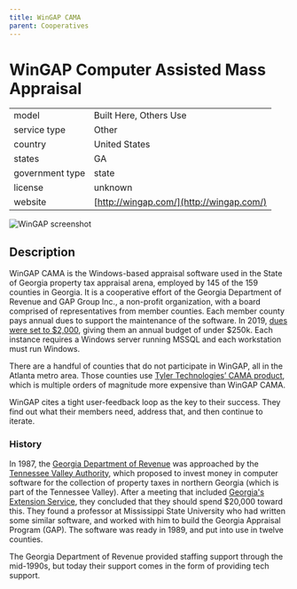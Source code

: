 ```yaml
---
title: WinGAP CAMA
parent: Cooperatives
---
```


# WinGAP Computer Assisted Mass Appraisal

|                   |                                          |
|:------------------|:-----------------------------------------|
| model             | Built Here, Others Use
| service type      | Other
| country           | United States
| states            | GA
| government type   | state
| license           | unknown
| website           | [http://wingap.com/](http://wingap.com/)

![WinGAP screenshot](images/wingap.png)

## Description

WinGAP CAMA is the Windows-based appraisal software used in the State of Georgia property tax appraisal arena, employed by 145 of the 159 counties in Georgia. It is a cooperative effort of the Georgia Department of Revenue and GAP Group Inc., a non-profit organization, with a board comprised of representatives from member counties. Each member county pays annual dues to support the maintenance of the software. In 2019, [dues were set to $2,000](http://wingap.com/news/default.html), giving them an annual budget of under $250k. Each instance requires a Windows server running MSSQL and each workstation must run Windows.

There are a handful of counties that do not participate in WinGAP, all in the Atlanta metro area. Those counties use [Tyler Technologies’ CAMA product](https://www.tylertech.com/solutions/public-administration/appraisal-tax/computer-assisted-mass-appraisal), which is multiple orders of magnitude more expensive than WinGAP CAMA.

WinGAP cites a tight user-feedback loop as the key to their success. They find out what their members need, address that, and then continue to iterate.

### History

In 1987, the [Georgia Department of Revenue](https://dor.georgia.gov/) was approached by the [Tennessee Valley Authority](https://www.tva.com/), which proposed to invest money in computer software for the collection of property taxes in northern Georgia (which is part of the Tennessee Valley). After a meeting that included [Georgia's Extension Service](https://extension.uga.edu/), they concluded that they should spend $20,000 toward this. They found a professor at Mississippi State University who had written some similar software, and worked with him to build the Georgia Appraisal Program (GAP). The software was ready in 1989, and put into use in twelve counties.

The Georgia Department of Revenue provided staffing support through the mid-1990s, but today their support comes in the form of providing tech support.
